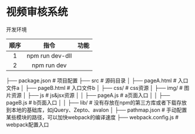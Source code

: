 # 视频审核系统

开发环境

| 顺序    | 指令       | 功能|
|  :----:|  :----: | :----: |
| 1 | npm run dev-dll   |      |
| 2 | npm run dev |      |





├── package.json    # 项目配置
├── src      # 源码目录
│ ├── pageA.html    # 入口文件a
│ ├── pageB.html    # 入口文件b
│ ├── css/     # css资源
│ ├── img/     # 图片资源
│ ├── js     # js&jsx资源
│ │ ├── pageA.js    # a页面入口
│ │ ├── pageB.js    # b页面入口
│ │ ├── lib/    # 没有存放在npm的第三方库或者下载存放到本地的基础库，如jQuery、Zepto、avalon
│ ├── pathmap.json   # 手动配置某些模块的路径，可以加快webpack的编译速度
├── webpack.config.js   # webpack配置入口